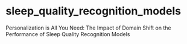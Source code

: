 # sleep_quality_recognition_models
Personalization is All You Need: The Impact of Domain Shift on the Performance of Sleep Quality Recognition Models

